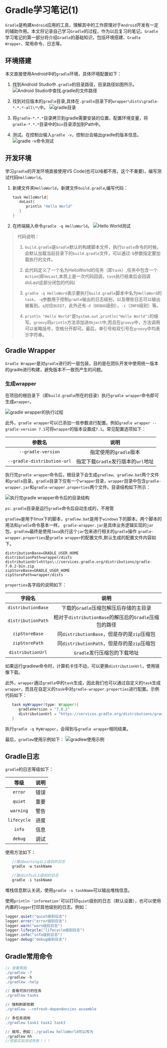 # Gradle学习笔记(1)

`Gradle`是构建`Android`应用的工具，理解其中的工作原理对于`Android`开发有一定的辅助作用。本文将记录自己学习`Gradle`的过程，作为以后复习的笔记。`Gradle`学习笔记的第一部分将介绍`Gradle`的基础知识，包括环境搭建、`Gradle Wrapper`、常用命令、日志等。

## 环境搭建

本文直接使用Android中的`gradle`环境，具体环境配置如下：

1. 找到Android Studio中`.gradle`的目录路径，目录路径如图所示。
   ![Android Studio中查找`.gradle`的文件路径](./img/location_of_gradle.png)

2. 找到对应版本的`gradle`目录,具体在`.gradle`目录下的`wrapper\dists\gradle-*.*.*-all\*\`中。
   ![gradle目录](./img/gradle_path.png)

3. 将`gradle-*.*.*`目录拷贝到gradle需要安装的位置，配置环境变量，将`gradle-*.*.*`目录中的`bin`目录添加到Path中。

4. 测试。在控制台输入`gradle -v`，控制台会输出gradle的版本信息。
   ![gradle -v命令测试](./img/gradle-v.png)

## 开发环境

学习`gradle`的开发环境直接使用VS Code(也可以啥都不用，这个不重要)，编写测试代码`HelloWorld`。

1. 新建文件夹`HelloWorld`，新建文件`build.gradle`,编写代码：

   ``` groovy
   task HelloWorld{
      doLast{
         println "Hello World"
      }
   }
   ```
2. 在终端输入命令`gradle -q HelloWorld`。
   ![Hello World测试](./img/Hello_World_test.png)

> 代码说明：
>
> 1. `build.gradle`是`Gradle`默认的构建脚本文件，执行`Gradle`命令的时候，会默认加载当前目录下的`build.gradle`文件，可以通过`-b`参数指定要加载执行的文件。
>
> 2. 此代码定义了一个名为HelloWorld的任务（即`task`）,任务中包含一个`Action`(即`doLast`,本质上是一次代码回调，`task`执行结束后会回调doLast这部分闭包的代码)
>
> 3. `gradle -q HelloWord`表示要执行`build.gradle`脚本中名为`HelloWord`的`task`，`-q`参数用于控制`gradle`输出的日志级别，以及哪些日志可以输出被看到。`q`对应`QUIET`，此外还有`-d`（`DEBUG`级别），`-i`（`INFO`级别）等。
>
> 4. `println "Hello World"`是`System.out.println("Hello World")`的缩写。`groovy`将`println`方法添加进`Object`中,而且在`groovy`中，方法调用可以省略括号，空格分开即可。最后，单引号和双引号在`groovy`中均表示字符串。

## Gradle Wrapper

`Gradle Wrapper`是对`gradle`进行的一层包装，目的是在团队开发中使用统一版本的gradle进行构建，避免版本不一致而产生的问题。

### 生成wrapper

在项目的根目录下（即`build.gradle`所在的目录）执行`gradle wrapper`命令即可生成`wrapper`。

![gradle wrapper的执行过程](./img/process_of_gradle_wrapper.png)

此外，`gradle wrapper`可以已添加一些参数进行配置。例如`gradle wrapper --gradle-version 7.1`可将`wrapper`的版本设置成`7.1`。常见配置选项如下：

|参数名|说明|
|:--:|:--:|
|`--gradle-version`|指定使用的`gradle`版本|
|`--gradle-distribution-url`|指定下载`Gradle`发行版本的`url`地址|

执行完`gradle wrapper`命令后，根目录下会生成`gradlew`、`gradlew.bat`两个文件和`gradle`目录。`gradle`目录下仅有一个`wrapper`目录，`wrapper`目录中包含`gradle-wrapper.jar`和`gradle-wrapper.properties`两个文件。目录结构如下所示：

![执行完`gradle wrapper`命令后的目录结构](./img/gradle_wrapper_dir.png)

`ps`:`.gradle`目录是运行`gradle`命令后自动生成的，不用管

`gradlew`是用于linux下的脚本，`gradlew.bat`是用于`windows`下的脚本。两个脚本的用法和`gradle`命令基本一样。
`gradle-wrapper.jar`是具体业务逻辑实现的`jar`包，`gradlew`最终是使用`Java`执行这个`jar`包来进行相关的`gradle`操作
`gradle-wrapper.properties`是`gradle wrapper`的配置文件,默认生成的配置文件内容如下。

``` properties
distributionBase=GRADLE_USER_HOME
distributionPath=wrapper/dists
distributionUrl=https\://services.gradle.org/distributions/gradle-7.0.2-bin.zip
zipStoreBase=GRADLE_USER_HOME
zipStorePath=wrapper/dists
```

`properties`各字段的说明如下：

|字段名|说明|
|:--:|:--:|
|`distributionBase`|下载的`Gradle`压缩包解压后存储的主目录|
|`distributionPath`|相对于`distributionBase`的解压后的`Gradle`压缩包的路径|
|`zipStoreBase`|同`distributionBase`，但是存的是`zip`压缩包|
|`zipStorePath`|同`distributionPath`，但是存的是`zip`压缩包|
|`distributionUrl`|`Gradle`发行压缩包的下载地址|

如果运行gradlew命令时，计算机卡住不动，可以更换`distributionUrl`，使用镜像下载。

此外，`wrapper`通过`gradle`中的`task`生成，因此我们也可以通过自定义的`task`生成`wrapper`，而且在自定义的`task`中对`gradle-wrapper.properties`进行配置。示例代码如下：

   ``` groovy
      task myWrapper(type: Wrapper){
         gradleVersion = "7.0.2"
         distributionUrl = "https://services.gradle.org/distributions/gradle-7.0.2-bin.zip"
      }
   ```

执行`gradle -q MyWrapper`，会得到与`gradle wrapper`相同结果。

最后，`gradlew`使用示例如下：
![`gradlew`使用示例](./img/gradlew_test.png)

## Gradle日志

`gradle`的日志等级如下：

|等级|说明|
|:--:|:--:|
|`error`|错误|
|`quiet`|重要|
|`warning`|警告|
|`lifecycle`|进度|
|`info`|信息|
|`debug`|调试|

使用方法如下：

   ``` groovy
      //输出warning以上级别的日志
      gradle -w taskName

      //输出info以上级别的日志
      gradle -i taskName
   ```

堆栈信息默认关闭，使用`gradle -s taskName`可以输出堆栈信息。

使用`println 'information'`可以打印`quiet`级别的日志（默认设置），也可以使用内置的`logger`打印其他级别的日志。例如：

   ``` java
   logger.quiet("quiet级别日志")
   logger.error("error级别日志")
   logger.warn("warn级别日志")
   logger.lifecycle("lifecycle级别日志")
   logger.info("info级别日志")
   logger.debug("debug级别日志")
   ```

## Gradle常用命令

``` groovy
// 查看帮助
./gradlew -?
./gradlew -h
./gradlew -help

// 查看可执行的任务
./gradlew tasks

// 强制刷新依赖
./gradlew --refresh-dependencies assemble

// 多任务调用
./gradlew task1 task2 task3

// 缩写，例如：./gradlew helloWorld可以写为
./gradlew hh
//但是实验测试失败！！！

```


